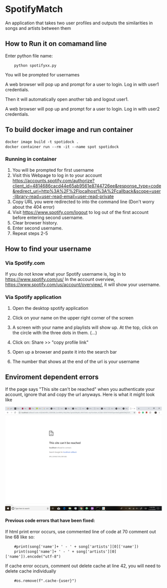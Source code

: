 # SpotifyMatch
An application that takes two user profiles and outputs the similarities in songs and artists between them

## How to Run it on comamand line
Enter python file name:

        python spotifyxx.py

You will be prompted for usernames

A web browser will pop up and prompt for a user to login. Log in with user1 credentials.

Then it will automatically open another tab and logout user1.

A web browser will pop up and prompt for a user to login. Log in with user2 credentials.

## To build docker image and run container
```
docker image build -t spotidock .
docker container run --rm -it --name spot spotidock
```
### Running in container
1. You will be prompted for first username
2. Visit this Webpage to log in to your account https://accounts.spotify.com/authorize?client_id=4814686cacd44e65ab9561e8744726ee&response_type=code&redirect_uri=http%3A%2F%2Flocalhost%3A%2Fcallback&scope=user-library-read+user-read-email+user-read-private
3. Copy URL you were redirected to into the command line (Don't worry about the 404 error)
4. Visit https://www.spotify.com/logout to log out of the first account before entering second username.
5. Clear browser history.
6. Enter second username.
7. Repeat steps 2-5

## How to find your username
### Via Spotify.com
  If you do not know what your Spotify username is, log in to https://www.spotify.com/us/
  In the account overview, https://www.spotify.com/us/account/overview/, it will show your username.

### Via Spotify application
  1. Open the desktop spotify application

  2. Click on your name on the upper right corner of the screen

  3. A screen with your name and playlists will show up. At the top, click on the circle with the three dots in them. (...)

  4. Click on: Share >> "copy profile link"

  5. Open up a browser and paste it into the search bar

  6. The number that shows at the end of the url is your username

## Enviroment dependent errors
If the page says "This site can't be reached" when you authenticate your account, ignore that and copy the url anyways.
Here is what it might look like

![photo](https://github.com/isabellapepke/SpotifyMatch/blob/master/localhost_error.png)

#### Previous code errors that have been fixed:

If html print error occurs, use commented line of code at 70 comment out line 68 like so:

        #print(song['name']+ ' - ' + song['artists'][0]['name'])
        print(song['name']+ ' - ' + song['artists'][0]['name']).encode("utf-8")


If cache error occurs, comment out delete cache at line 42, you will need to delete cache individually

        #os.remove(f".cache-{user}")
